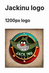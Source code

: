 <h2> Jackinu logo </h2>

<h4>  1200px logo </h4>
<img src="https://github.com/JackinuToken/Logo/blob/main/1200px%201200px.jpg" width="128"/>
